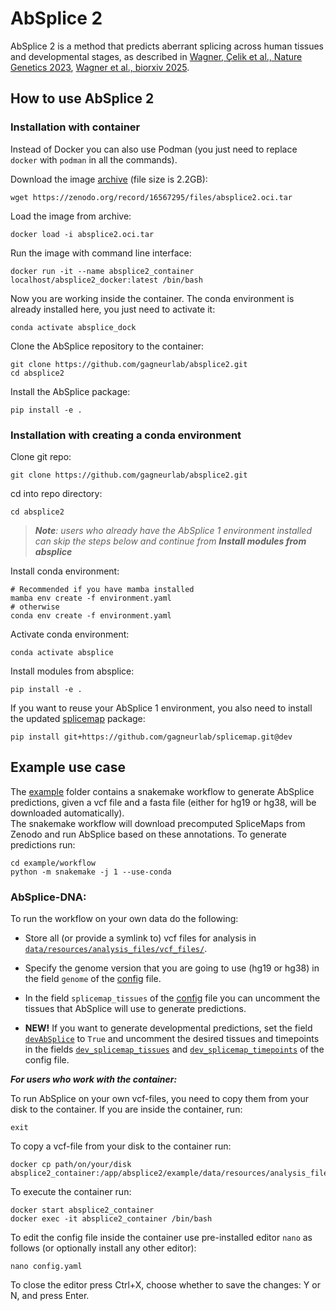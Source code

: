 # AbSplice 2
AbSplice 2 is a method that predicts aberrant splicing across human tissues and developmental stages, as described in [Wagner, Çelik et al., Nature Genetics 2023](https://www.nature.com/articles/s41588-023-01373-3), [Wagner et al., biorxiv 2025](https://www.biorxiv.org/content/10.1101/2025.07.16.665183v1).

## How to use AbSplice 2
### Installation with container

Instead of Docker you can also use Podman (you just need to replace `docker` with `podman` in all the commands).

Download the image [archive](https://zenodo.org/record/16567295) (file size is 2.2GB):
```
wget https://zenodo.org/record/16567295/files/absplice2.oci.tar
```
Load the image from archive:
```
docker load -i absplice2.oci.tar
```
Run the image with command line interface:
```
docker run -it --name absplice2_container localhost/absplice2_docker:latest /bin/bash
```
Now you are working inside the container. The conda environment is already installed here, you just need to activate it:
```
conda activate absplice_dock
```
Clone the AbSplice repository to the container:
```
git clone https://github.com/gagneurlab/absplice2.git
cd absplice2
```
Install the AbSplice package:
```
pip install -e .
```
### Installation with creating a conda environment

Clone git repo:
```
git clone https://github.com/gagneurlab/absplice2.git
```

cd into repo directory:
```
cd absplice2
```

> _**Note**: users who already have the AbSplice 1 environment installed can skip the steps below and continue from **Install modules from absplice**_

Install conda environment:
```
# Recommended if you have mamba installed
mamba env create -f environment.yaml
# otherwise
conda env create -f environment.yaml
```
Activate conda environment:
```
conda activate absplice
```
Install modules from absplice:
```
pip install -e .
```
If you want to reuse your AbSplice 1 environment, you also need to install the updated [splicemap](https://github.com/gagneurlab/splicemap/tree/dev) package:
```
pip install git+https://github.com/gagneurlab/splicemap.git@dev
```

## Example use case
The [example](https://github.com/gagneurlab/absplice2/tree/main/example) folder contains a snakemake workflow to generate AbSplice predictions, given a vcf file and a fasta file (either for hg19 or hg38, will be downloaded automatically). \
The snakemake workflow will download precomputed SpliceMaps from Zenodo and run AbSplice based on these annotations.
To generate predictions run:
```
cd example/workflow
python -m snakemake -j 1 --use-conda
```
### AbSplice-DNA:
To run the workflow on your own data do the following:

- Store all (or provide a symlink to) vcf files for analysis in [`data/resources/analysis_files/vcf_files/`](https://github.com/gagneurlab/absplice2/tree/main/example/data/resources/analysis_files/vcf_files).

- Specify the genome version that you are going to use (hg19 or hg38) in the field `genome` of the [config](https://github.com/gagneurlab/absplice2/blob/main/example/workflow/config.yaml#L4) file.

- In the field `splicemap_tissues` of the [config](https://github.com/gagneurlab/absplice2/blob/dev/example/workflow/config.yaml#L24) file you can uncomment the tissues that AbSplice will use to generate predictions.

- **NEW!** If you want to generate developmental predictions, set the field [`devAbSplice`](https://github.com/gagneurlab/absplice2/blob/dev/example/workflow/config.yaml#L10) to `True` and uncomment the desired tissues and timepoints in the fields [`dev_splicemap_tissues`](https://github.com/gagneurlab/absplice2/blob/dev/example/workflow/config.yaml#L75) and [`dev_splicemap_timepoints`](https://github.com/gagneurlab/absplice2/blob/dev/example/workflow/config.yaml#L84) of the config file.

***For users who work with the container:***

To run AbSplice on your own vcf-files, you need to copy them from your disk to the container. If you are inside the container, run:
```
exit
```
To copy a vcf-file from your disk to the container run:
```
docker cp path/on/your/disk absplice2_container:/app/absplice2/example/data/resources/analysis_files/vcf_files/
```
To execute the container run:
```
docker start absplice2_container
docker exec -it absplice2_container /bin/bash
```
To edit the config file inside the container use pre-installed editor `nano` as follows (or optionally install any other editor):
```
nano config.yaml
```
To close the editor press Ctrl+X, choose whether to save the changes: Y or N, and press Enter.